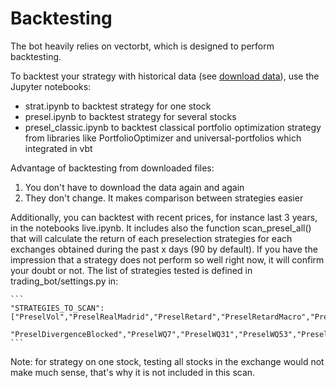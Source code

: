 # Backtesting
The bot heavily relies on vectorbt, which is designed to perform backtesting. 

To backtest your strategy with historical data (see [download data](https://github.com/psemdel/py-trading-bot/blob/main/docs/download_data.md)), use the Jupyter notebooks:

- strat.ipynb to backtest strategy for one stock
- presel.ipynb to backtest strategy for several stocks
- presel_classic.ipynb to backtest classical portfolio optimization strategy from libraries like PortfolioOptimizer and universal-portfolios which integrated in vbt

Advantage of backtesting from downloaded files:

1. You don't have to download the data again and again
2. They don't change. It makes comparison between strategies easier

Additionally, you can backtest with recent prices, for instance last 3 years, in the notebooks live.ipynb. It includes also the function scan_presel_all() that will calculate the return of each preselection strategies for each exchanges obtained during the past x days (90 by default). If you have the impression that a strategy does not perform so well right now, it will confirm your doubt or not. The list of strategies tested is defined in trading_bot/settings.py in:

    ```
    "STRATEGIES_TO_SCAN":["PreselVol","PreselRealMadrid","PreselRetard","PreselRetardMacro","PreselDivergence",
          "PreselDivergenceBlocked","PreselWQ7","PreselWQ31","PreselWQ53","PreselWQ54"],
    ```          
    
Note: for strategy on one stock, testing all stocks in the exchange would not make much sense, that's why it is not included in this scan.
